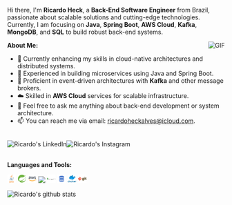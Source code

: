 
Hi there, I'm **Ricardo Heck**, a **Back-End Software Engineer** from Brazil, passionate about scalable solutions and cutting-edge technologies. Currently, I am focusing on **Java**, **Spring Boot**, **AWS Cloud**, **Kafka**, **MongoDB**, and **SQL** to build robust back-end systems.

<img align="right" alt="GIF" src="https://i.pinimg.com/originals/e4/26/70/e426702edf874b181aced1e2fa5c6cde.gif" />

**About Me:**

- 🌱 Currently enhancing my skills in cloud-native architectures and distributed systems.
- 💼 Experienced in building microservices using Java and Spring Boot.
- 🔧 Proficient in event-driven architectures with **Kafka** and other message brokers.
- ☁️ Skilled in **AWS Cloud** services for scalable infrastructure.
- 💬 Feel free to ask me anything about back-end development or system architecture.
- 📫 You can reach me via email: ricardoheckalves@icloud.com.
<br />

  <a href="https://www.linkedin.com/in/ricardoheckalves/">
    <img align="left" alt="Ricardo's LinkedIn" src="https://img.shields.io/badge/LinkedIn-0077B5?style=for-the-badge&logo=linkedin&logoColor=white" />
  </a>
  <a href="https://www.instagram.com/ricardoheckbass/">
    <img align="left" alt="Ricardo's Instagram" src="https://img.shields.io/badge/Instagram-E4405F?style=for-the-badge&logo=instagram&logoColor=white" />
  </a>

<br />
<br />

**Languages and Tools:**  

<code><img height="20" src="https://raw.githubusercontent.com/github/explore/80688e429a7d4ef2fca1e82350fe8e3517d3494d/topics/java/java.png"></code>
<code><img height="20" src="https://raw.githubusercontent.com/github/explore/80688e429a7d4ef2fca1e82350fe8e3517d3494d/topics/spring/spring.png"></code>
<code><img height="20" src="https://raw.githubusercontent.com/github/explore/80688e429a7d4ef2fca1e82350fe8e3517d3494d/topics/aws/aws.png"></code>
<code><img height="20" src="https://user-images.githubusercontent.com/25181517/192107004-2d2fff80-d207-4916-8a3e-130fee5ee495.png"></code>
<code><img height="20" src="https://raw.githubusercontent.com/github/explore/80688e429a7d4ef2fca1e82350fe8e3517d3494d/topics/mongodb/mongodb.png"></code>
<code><img height="20" src="https://raw.githubusercontent.com/github/explore/80688e429a7d4ef2fca1e82350fe8e3517d3494d/topics/sql/sql.png"></code>
<code><img height="20" src="https://raw.githubusercontent.com/github/explore/80688e429a7d4ef2fca1e82350fe8e3517d3494d/topics/docker/docker.png"></code>
<code><img height="20" src="https://raw.githubusercontent.com/github/explore/80688e429a7d4ef2fca1e82350fe8e3517d3494d/topics/git/git.png"></code>

![Ricardo's github stats](https://github-readme-stats.vercel.app/api?username=rheckalves&show_icons=true&hide_border=true)

